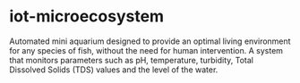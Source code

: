 # iot-microecosystem
Automated mini aquarium designed to provide an optimal  living environment for any species of fish, without the need for  human intervention. A system that monitors  parameters such as pH, temperature, turbidity, Total Dissolved  Solids (TDS) values and the level of the water.
